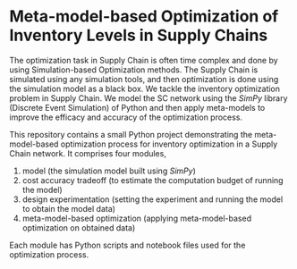 # Meta-model-based Optimization of Inventory Levels in Supply Chains

The optimization task in Supply Chain is often time complex and done by using Simulation-based Optimization methods. The Supply Chain is simulated using any simulation tools, and then optimization is done using the simulation model as a black box. We tackle the inventory optimization problem in Supply Chain. We model the SC network using the *SimPy* library (Discrete Event Simulation) of Python and then apply meta-models to improve the efficacy and accuracy of the optimization process.

This repository contains a small Python project demonstrating the meta-model-based optimization process for inventory optimization in a Supply Chain network. It comprises four modules, 

1. model (the simulation model built using *SimPy*)
2. cost accuracy tradeoff (to estimate the computation budget of running the model)
3. design experimentation (setting the experiment and running the model to obtain the model data)
4. meta-model-based optimization (applying meta-model-based optimization on obtained data)

Each module has Python scripts and notebook files used for the optimization process. 